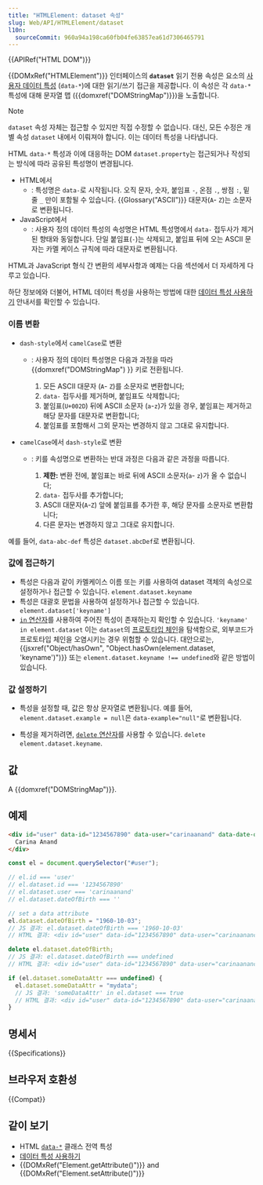 ```yaml
---
title: "HTMLElement: dataset 속성"
slug: Web/API/HTMLElement/dataset
l10n:
  sourceCommit: 960a94a198ca60fb04fe63857ea61d7306465791
---
```


{{APIRef("HTML DOM")}}

{{DOMxRef("HTMLElement")}} 인터페이스의 **`dataset`** 읽기 전용 속성은
요소의 [사용자 데이터 특성](/ko/docs/Web/HTML/Reference/Global_attributes/data-*)
(`data-*`)에 대한 읽기/쓰기 접근을 제공합니다. 이 속성은 각 `data-*` 특성에 대해 문자열 맵
({{domxref("DOMStringMap")}})을 노출합니다.

> [!NOTE]
> `dataset` 속성 자체는 접근할 수 있지만 직접 수정할 수 없습니다.
> 대신, 모든 수정은 개별 속성 `dataset` 내에서 이뤄져야 합니다.
> 이는 데이터 특성을 나타냅니다.

HTML `data-*` 특성과 이에 대응하는 DOM
`dataset.property`는 접근되거나 작성되는 방식에 따라
공유된 특성명이 변경됩니다.

- HTML에서
  - : 특성명은 `data-`로 시작됩니다. 오직 문자,
    숫자, 붙임표 `-`, 온점 `.`, 쌍점 `:`,
    밑줄 `_` 만이 포함될 수 있습니다. {{Glossary("ASCII")}} 대문자(`A`-
    `Z`)는 소문자로 변환됩니다.
- JavaScript에서
  - : 사용자 정의 데이터 특성의 속성명은 HTML 특성명에서
    `data-` 접두사가 제거된 향태와 동일합니다. 단일 붙임표(`-`)는 삭제되고, 붙임표 뒤에 오는 ASCII
    문자는 카멜 케이스 규칙에 따라 대문자로 변환됩니다.

HTML과 JavaScript 형식 간 변환의 세부사항과 예제는 다음 섹션에서 더 자세하게 다루고 있습니다.

하단 정보에와 더불어, HTML 데이터 특성을 사용하는 방법에 대한
[데이터 특성 사용하기](/ko/docs/Learn_web_development/Howto/Solve_HTML_problems/Use_data_attributes) 안내서를 확인할 수 있습니다.

### 이름 변환

- `dash-style`에서 `camelCase`로 변환

  - : 사용자 정의 데이터 특성명은 다음과 과정을 따라
    {{domxref("DOMStringMap") }} 키로 전환됩니다.

    1. 모든 ASCII 대문자 (`A`-
       `Z`)를 소문자로 변환합니다;
    2. `data-` 접두사를 제거하며, 붙임표도 삭제합니다;
    3. 붙임표(`U+002D`) 뒤에 ASCII 소문자
       (`a`-`z`)가 있을 경우, 붙임표는 제거하고 해당 문자를 대문자로 변환합니다;
    4. 붙임표를 포함해서 그외 문자는 변경하지 않고 그대로 유지합니다.

- `camelCase`에서 `dash-style`로 변환

  - : 키를 속성명으로 변환하는 반대 과정은
    다음과 같은 과정을 따릅니다.

    1. **제한:** 변환 전에, 붙임표는
       바로 뒤에 ASCII 소문자(`a`-
       `z`)가 올 수 없습니다;
    2. `data-` 접두사를 추가합니다;
    3. ASCII 대문자(`A`-`Z`) 앞에 붙임표를 추가한 후,
       해당 문자를 소문자로 변환합니다;
    4. 다른 문자는 변경하지 않고 그대로 유지합니다.

예를 들어, `data-abc-def` 특성은
`dataset.abcDef`로 변환됩니다.

### 값에 접근하기

- 특성은 다음과 같이 카멜케이스 이름 또는 키를 사용하여 dataset 객체의 속성으로
  설정하거나 접근할 수 있습니다. `element.dataset.keyname`
- 특성은 대괄호 문법을 사용하여 설정하거나 접근할 수 있습니다.
  `element.dataset['keyname']`
- [`in` 연산자](/ko/docs/Web/JavaScript/Reference/Operators/in)를 사용하여 주어진
  특성이 존재하는지 확인할 수 있습니다.
  `'keyname' in element.dataset` 이는 `dataset`의 [프로토타입 체인](/ko/docs/Web/JavaScript/Guide/Inheritance_and_the_prototype_chain)을 탐색함으로, 외부코드가 프로토타입 체인을 오염시키는 경우 위험할 수 있습니다. 대안으로는, {{jsxref("Object/hasOwn", "Object.hasOwn(element.dataset, 'keyname')")}} 또는 `element.dataset.keyname !== undefined`와 같은 방법이 있습니다.

### 값 설정하기

- 특성을 설정할 때, 값은 항상 문자열로 변환됩니다.
  예를 들어, `element.dataset.example = null`은
  `data-example="null"`로 변환됩니다.

- 특성을 제거하려면, [`delete` 연산자](/ko/docs/Web/JavaScript/Reference/Operators/delete)를 사용할 수 있습니다. `delete element.dataset.keyname`.

## 값

A {{domxref("DOMStringMap")}}.

## 예제

```html
<div id="user" data-id="1234567890" data-user="carinaanand" data-date-of-birth>
  Carina Anand
</div>
```

```js
const el = document.querySelector("#user");

// el.id === 'user'
// el.dataset.id === '1234567890'
// el.dataset.user === 'carinaanand'
// el.dataset.dateOfBirth === ''

// set a data attribute
el.dataset.dateOfBirth = "1960-10-03";
// JS 결과: el.dataset.dateOfBirth === '1960-10-03'
// HTML 결과: <div id="user" data-id="1234567890" data-user="carinaanand" data-date-of-birth="1960-10-03">Carina Anand</div>

delete el.dataset.dateOfBirth;
// JS 결과: el.dataset.dateOfBirth === undefined
// HTML 결과: <div id="user" data-id="1234567890" data-user="carinaanand">Carina Anand</div>

if (el.dataset.someDataAttr === undefined) {
  el.dataset.someDataAttr = "mydata";
  // JS 결과: 'someDataAttr' in el.dataset === true
  // HTML 결과: <div id="user" data-id="1234567890" data-user="carinaanand" data-some-data-attr="mydata">Carina Anand</div>
}
```

## 명세서

{{Specifications}}

## 브라우저 호환성

{{Compat}}

## 같이 보기

- HTML [`data-*`](/ko/docs/Web/HTML/Reference/Global_attributes/data-*) 클래스
  전역 특성
- [데이터 특성 사용하기](/ko/docs/Learn_web_development/Howto/Solve_HTML_problems/Use_data_attributes)
- {{DOMxRef("Element.getAttribute()")}} and {{DOMxRef("Element.setAttribute()")}}
